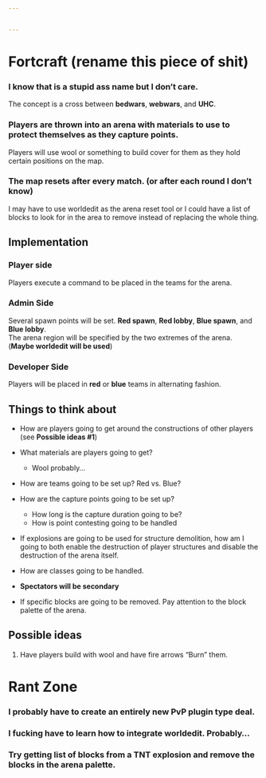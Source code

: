 ```yaml
---


---
```


<h1 id="fortcraft-rename-this-piece-of-shit">Fortcraft (rename this piece of shit)</h1>
<h3 id="i-know-that-is-a-stupid-ass-name-but-i-dont-care.">I know that is a stupid ass name but I don’t care.</h3>
<p>The concept is a cross between <strong>bedwars</strong>, <strong>webwars</strong>, and <strong>UHC</strong>.</p>
<h3 id="players-are-thrown-into-an-arena-with-materials-to-use-to-protect-themselves-as-they-capture-points.">Players are thrown into an arena with materials to use to protect themselves as they capture points.</h3>
<p>Players will use wool or something to build cover for them as they hold certain positions on the map.</p>
<h3 id="the-map-resets-after-every-match.-or-after-each-round-i-dont-know">The map resets after every match. (or after each round I don’t know)</h3>
<p>I may have to use worldedit as the arena reset tool or I could have a list of blocks to look for in the area to remove instead of replacing the whole thing.</p>
<h2 id="implementation">Implementation</h2>
<h3 id="player-side">Player side</h3>
<p>Players execute a command to be placed in the teams for the arena.</p>
<h3 id="admin-side">Admin Side</h3>
<p>Several spawn points will be set. <strong>Red spawn</strong>, <strong>Red lobby</strong>, <strong>Blue spawn</strong>, and <strong>Blue lobby</strong>.<br>
The arena region will be specified by the two extremes of the arena. (<strong>Maybe worldedit will be used</strong>)</p>
<h3 id="developer-side">Developer Side</h3>
<p>Players will be placed in <strong>red</strong> or <strong>blue</strong> teams in alternating fashion.</p>
<h2 id="things-to-think-about">Things to think about</h2>
<ul>
<li>
<p>How are players going to get around the constructions of other players (see <strong>Possible ideas #1</strong>)</p>
</li>
<li>
<p>What materials are players going to get?</p>
<ul>
<li>Wool probably…</li>
</ul>
</li>
<li>
<p>How are teams going to be set up? Red vs. Blue?</p>
</li>
<li>
<p>How are the capture points going to be set up?</p>
<ul>
<li>How long is the capture duration going to be?</li>
<li>How is point contesting going to be handled</li>
</ul>
</li>
<li>
<p>If explosions are going to be used for structure demolition, how am I going to both enable the destruction of player structures and disable the destruction of the arena itself.</p>
</li>
<li>
<p>How are classes going to be handled.</p>
</li>
<li>
<p><strong>Spectators will be secondary</strong></p>
</li>
<li>
<p>If specific blocks are going to be removed. Pay attention to the block palette of the arena.</p>
</li>
</ul>
<h2 id="possible-ideas">Possible ideas</h2>
<ol>
<li>Have players build with wool and have fire arrows “Burn” them.</li>
</ol>
<h1 id="rant-zone">Rant Zone</h1>
<h3 id="i-probably-have-to-create-an-entirely-new-pvp-plugin-type-deal.">I probably have to create an entirely new PvP plugin type deal.</h3>
<h3 id="i-fucking-have-to-learn-how-to-integrate-worldedit.-probably...">I fucking have to learn how to integrate worldedit. Probably…</h3>
<h3 id="try-getting-list-of-blocks-from-a-tnt-explosion-and-remove-the-blocks-in-the-arena-palette.">Try getting list of blocks from a TNT explosion and remove the blocks in the arena palette.</h3>

